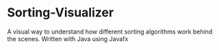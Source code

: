 # Sorting-Visualizer
A visual way to understand how different sorting algorithms work behind the scenes. Written with Java using Javafx
